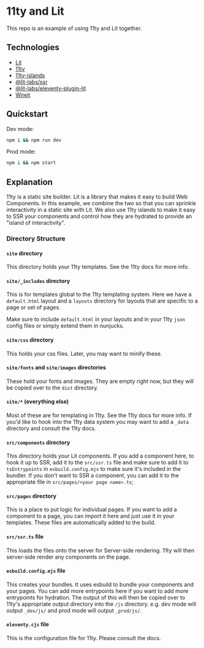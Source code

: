 # 11ty and Lit

This repo is an example of using 11ty and Lit together.

## Technologies

- [Lit](https://lit.dev)
- [11ty](https://www.11ty.dev/)
- [11ty-islands](https://github.com/11ty/is-land)
- [@lit-labs/ssr](https://github.com/lit/lit/tree/main/packages/labs/ssr)
- [@lit-labs/eleventy-plugin-lit](https://github.com/lit/lit/tree/main/packages/labs/eleventy-plugin-lit)
- [Wireit](https://github.com/google/wireit)

## Quickstart

Dev mode:

```bash
npm i && npm run dev
```

Prod mode:

```bash
npm i && npm start
```

## Explanation

11ty is a static site builder. Lit is a library that makes it easy to build Web Components. In this example, we combine the two so that you can sprinkle interactivity in a static site with Lit. We also use 11ty islands to make it easy to SSR your components and control how they are hydrated to provide an "island of interactivity".

### Directory Structure

#### `site` directory

This directory holds your 11ty templates. See the 11ty docs for more info.

#### `site/_includes` directory

This is for templates global to the 11ty templating system. Here we have a `default.html` layout and a `layouts` directory for layouts that are specific to a page or set of pages.

Make sure to include `default.html` in your layouts and in your 11ty `json` config files or simply extend them in nunjucks.

#### `site/css` directory

This holds your css files. Later, you may want to minify these.

#### `site/fonts` and `site/images` directories

These hold your fonts and images. They are empty right now, but they will be copied over to the `dist` directory.

#### `site/*` (everything else)

Most of these are for templating in 11ty. See the 11ty docs for more info. If you'd like to hook into the 11ty data system you may want to add a `_data` directory and consult the 11ty docs.

#### `src/components` directory

This directory holds your Lit components. If you add a component here, to hook it up to SSR, add it to the `src/ssr.ts` file and make sure to add it to `tsEntrypoints` in `esbuild.config.mjs` to make sure it's included in the bundler. If you don't want to SSR a component, you can add it to the appropriate file in `src/pages/<your page name>.ts`;

#### `src/pages` directory

This is a place to put logic for individual pages. If you want to add a component to a page, you can import it here and just use it in your templates. These files are automatically added to the build.

#### `src/ssr.ts` file

This loads the files onto the server for Server-side rendering. 11ty will then server-side render any components on the page.

#### `esbuild.config.mjs` file

This creates your bundles. It uses esbuild to bundle your components and your pages. You can add more entrypoints here if you want to add more entrypoints for hydration. The output of this will then be copied over to 11ty's appropriate output directory into the `/js` directory. e.g. dev mode will output `_dev/js/` and prod mode will output `_prod/js/`.

#### `eleventy.cjs` file

This is the configuration file for 11ty. Please consult the docs.
